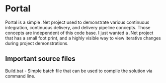 <h1>Portal</h1>
Portal is a simple .Net project used to demonstrate various continuous integration, continuous delivery, and delivery pipeline concepts. Those concepts are independent of this code base. I just wanted a .Net project that has a small foot print, and a highly visible way to view iterative changes during project demonstrations.

<h2>Important source files</h2>
Build.bat - Simple batch file that can be used to compile the solution via command line.
